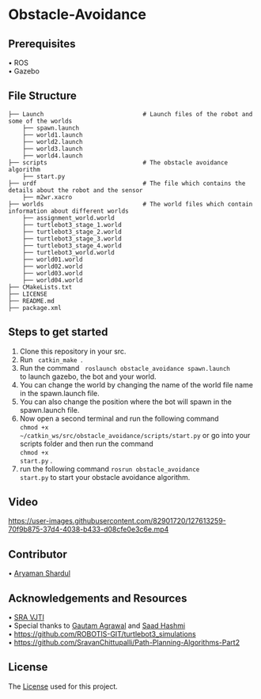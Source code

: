 # Obstacle-Avoidance

## Prerequisites
•	ROS </br>
•	Gazebo

## File Structure 
    ├── Launch                            # Launch files of the robot and some of the worlds
        ├── spawn.launch         
        ├── world1.launch            
        ├── world2.launch         
        ├── world3.launch
        ├── world4.launch
    ├── scripts                           # The obstacle avoidance algorithm
        ├── start.py                
    ├── urdf                              # The file which contains the details about the robot and the sensor
        ├── m2wr.xacro 
    ├── worlds                            # The world files which contain information about different worlds 
        ├── assignment_world.world        
        ├── turtlebot3_stage_1.world            
        ├── turtlebot3_stage_2.world          
        ├── turtlebot3_stage_3.world
        ├── turtlebot3_stage_4.world
        ├── turtlebot3_world.world
        ├── world01.world          
        ├── world02.world
        ├── world03.world
        ├── world04.world
    ├── CMakeLists.txt
    ├── LICENSE
    ├── README.md
    ├── package.xml
    
## Steps to get started
1. Clone this repository in your src.
2. Run <code> catkin_make </code>.
3. Run the command <code> roslaunch obstacle_avoidance spawn.launch </code> to launch gazebo, the bot and your world.
4. You can change the world by changing the name of the world file name in the spawn.launch file.
5. You can also change the position where the bot will spawn in the spawn.launch file.
6. Now open a second terminal and run the following command</br> <code>chmod +x ~/catkin_ws/src/obstacle_avoidance/scripts/start.py</code> or go into your scripts folder and then run the command</br><code>chmod +x start.py</code> .
8. run the following command <code>rosrun obstacle_avoidance start.py</code> to start your obstacle avoidance algorithm.

## Video
https://user-images.githubusercontent.com/82901720/127613259-70f9b875-37d4-4038-b433-d08cfe0e3c6e.mp4

## Contributor
•	[Aryaman Shardul](https://github.com/Aryaman22102002)

## Acknowledgements and Resources
•	[SRA VJTI](https://www.sravjti.in/) </br>
•	Special thanks to [Gautam Agrawal](https://github.com/gautam-dev-maker) and [Saad Hashmi](https://github.com/hashmis79) </br>
•	https://github.com/ROBOTIS-GIT/turtlebot3_simulations</br>
• https://github.com/SravanChittupalli/Path-Planning-Algorithms-Part2

## License
The [License](https://github.com/Aryaman22102002/Obstacle-Avoidance/blob/main/LICENSE) used for this project.



